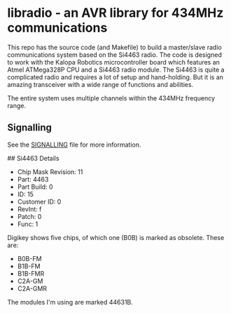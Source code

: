 # libradio - an AVR library for 434MHz communications

This repo has the source code (and Makefile) to build a master/slave
radio communications system based on the Si4463 radio.
The code is designed to work with the Kalopa Robotics microcontroller
board which features an Atmel ATMega328P CPU and a Si4463 radio
module.
The Si4463 is quite a complicated radio and requires a lot of setup
and hand-holding.
But it is an amazing transceiver with a wide range of functions and
abilities.

The entire system uses multiple channels within the 434MHz frequency
range.

## Signalling

See the [SIGNALLING](SIGNALLING.md) file for more information.

## Si4463 Details

- Chip Mask Revision: 11
- Part: 4463
- Part Build: 0
- ID: 15
- Customer ID: 0
- RevInt: f
- Patch: 0
- Func: 1

Digikey shows five chips, of which one (B0B) is marked as obsolete.
These are:

- B0B-FM
- B1B-FM
- B1B-FMR
- C2A-GM
- C2A-GMR

The modules I'm using are marked 44631B.
